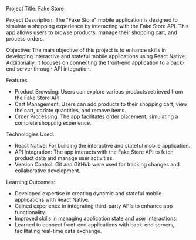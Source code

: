 Project Title: Fake Store

Project Description: The "Fake Store" mobile application is designed to simulate a shopping experience by interacting with the Fake Store API. This app allows users to browse products, manage their shopping cart, and process orders.

Objective:
The main objective of this project is to enhance skills in developing interactive and stateful mobile applications using React Native. Additionally, it focuses on connecting the front-end application to a back-end server through API integration.

Features:
- Product Browsing: Users can explore various products retrieved from the Fake Store API.
- Cart Management: Users can add products to their shopping cart, view the cart, update quantities, and remove items.
- Order Processing: The app facilitates order placement, simulating a complete shopping experience.

Technologies Used:
- React Native: For building the interactive and stateful mobile application.
- API Integration: The app interacts with the Fake Store API to fetch product data and manage user activities.
- Version Control: Git and GitHub were used for tracking changes and collaborative development.

Learning Outcomes:
- Developed expertise in creating dynamic and stateful mobile applications with React Native.
- Gained experience in integrating third-party APIs to enhance app functionality.
- Improved skills in managing application state and user interactions.
- Learned to connect front-end applications with back-end servers, facilitating real-time data exchange.

